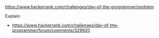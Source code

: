 https://www.hackerrank.com/challenges/day-of-the-programmer/problem

Explain:
- https://www.hackerrank.com/challenges/day-of-the-programmer/forum/comments/329920
